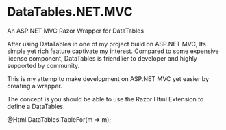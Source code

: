 # DataTables.NET.MVC
An ASP.NET MVC Razor Wrapper for DataTables

After using DataTables in one of my project build on ASP.NET MVC, Its simple yet rich feature captivate my interest.
Compared to some expensive license component, DataTables is friendlier to developer and highly supported by community.

This is my attemp to make development on ASP.NET MVC yet easier by creating a wrapper.

The concept is you should be able to use the Razor Html Extension to define a DataTables.

@Html.DataTables.TableFor(m => m);
